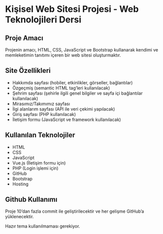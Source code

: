 # Kişisel Web Sitesi Projesi - Web Teknolojileri Dersi

## Proje Amacı
Projenin amacı, HTML, CSS, JavaScript ve Bootstrap kullanarak kendimi ve memleketimin tanıtımı içeren bir web sitesi oluşturmaktır.

## Site Özellikleri
- Hakkımda sayfası (hobiler, etkinlikler, görseller, bağlantılar)
- Özgeçmiş (semantic HTML tag’leri kullanılacak)
- Şehrim sayfası (şehirle ilgili genel bilgiler ve sayfa içi bağlantılar kullanılacak)
- Mirasımız/Takımımız sayfası
- İlgi alanlarım sayfası (API ile veri çekimi yapılacak)
- Giriş sayfası (PHP kullanılacak)
- İletişim formu (JavaScript ve framework kullanılacak)

## Kullanılan Teknolojiler
- HTML
- CSS
- JavaScript
- Vue.js (İletişim formu için)
- PHP (Login işlemi için)
- GitHub
- Bootstrap 
- Hosting

## Github Kullanımı
Proje 10’dan fazla commit ile geliştirilecektir ve her gelişme GitHub’a yüklenecektir.

Hazır tema kullanılmaması gerekiyor.
